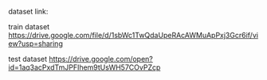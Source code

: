 dataset link:

train dataset
https://drive.google.com/file/d/1sbWc1TwQdaUpeRAcAWMuApPxj3Gcr6if/view?usp=sharing

test dataset
https://drive.google.com/open?id=1aq3acPxdTmJPFIhem9tUsWH57COvPZcp